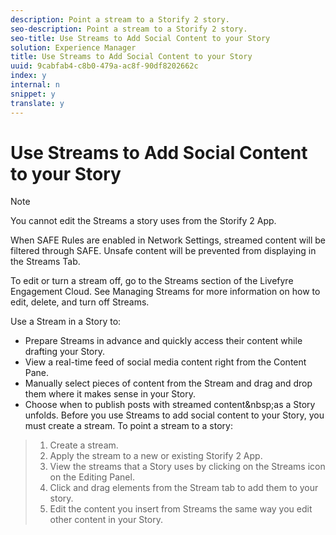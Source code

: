 ```yaml
---
description: Point a stream to a Storify 2 story.
seo-description: Point a stream to a Storify 2 story.
seo-title: Use Streams to Add Social Content to your Story
solution: Experience Manager
title: Use Streams to Add Social Content to your Story
uuid: 9cabfab4-c8b0-479a-ac8f-90df8202662c
index: y
internal: n
snippet: y
translate: y
---
```


# Use Streams to Add Social Content to your Story


>[!NOTE]
>
>You cannot edit the Streams a story uses from the Storify 2 App.

When SAFE Rules are enabled in Network Settings, streamed content will be filtered through SAFE. Unsafe content will be prevented from displaying in the Streams Tab.

To edit or turn a stream off, go to the Streams section of the Livefyre Engagement Cloud. See Managing Streams for more information on how to edit, delete, and turn off Streams.

Use a Stream in a Story to:

* Prepare Streams in advance and quickly access their content while drafting your Story.
* View a real-time feed of social media content right from the Content Pane.
* Manually select pieces of content from the Stream and drag and drop them where it makes sense in your Story.
* Choose when to publish posts with streamed content&amp;nbsp;as a Story unfolds.
Before you use Streams to add social content to your Story, you must create a stream. To point a stream to a story:

>1. Create a stream.
>1. Apply the stream to a new or existing Storify 2 App.
>1. View the streams that a Story uses by clicking on the Streams icon on the Editing Panel.
>1. Click and drag elements from the Stream tab to add them to your story.
>1. Edit the content you insert from Streams the same way you edit other content in your Story.
